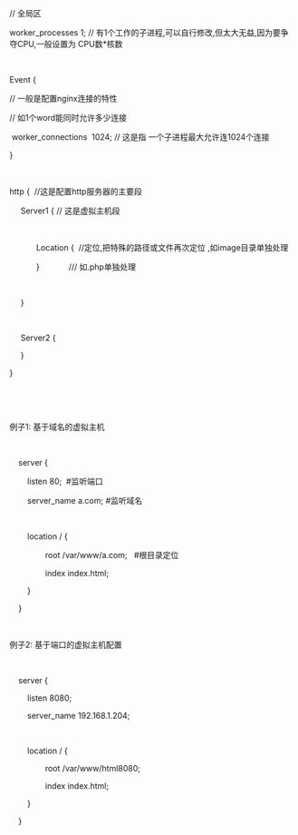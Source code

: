 // 全局区

worker_processes 1; // 有1个工作的子进程,可以自行修改,但太大无益,因为要争夺CPU,一般设置为 CPU数*核数

 

Event {

// 一般是配置nginx连接的特性

// 如1个word能同时允许多少连接

 worker_connections  1024; // 这是指 一个子进程最大允许连1024个连接

}

 

http {  //这是配置http服务器的主要段

     Server1 { // 这是虚拟主机段

       

            Location {  //定位,把特殊的路径或文件再次定位 ,如image目录单独处理

            }             /// 如.php单独处理

 

     }

 

     Server2 {

     }

}

 

 

例子1: 基于域名的虚拟主机

 

    server {

        listen 80;  #监听端口

        server_name a.com; #监听域名

 

        location / {

                root /var/www/a.com;   #根目录定位

                index index.html;

        }

    }

 

例子2: 基于端口的虚拟主机配置

 

    server {

        listen 8080;

        server_name 192.168.1.204;

 

        location / {

                root /var/www/html8080;

                index index.html;

        }

    }

